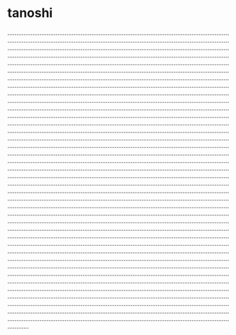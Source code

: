 # tanoshi
................................................................................................................................................................................................................................................................................................................................................................................................................................................................................................................................................................................................................................................................................................................................................................................................................................................................................................................................................................................................................................................................................................................................................................................................................................................................................................................................................................................................................................................................................................................................................................................................................................................................................................................................................................................................................................................................................................................................................................................................................................................................................................................................................................................................................................................................................................................................................................................................................................................................................................................................................................................................................................................................................................................................................................................................................................................................................................................................................................................................................................................................................................................................................................................................................................................................................................................................................................................................................................................................................................................................................................................................................................................................................................................................................................................................................................................................................................................................................................................................................................................................................................................................................................................................................................................................................................................................................................................................................................................................................................................................................................................................................................................................................................................................................................................................................................................................................................................................................................................................................................................